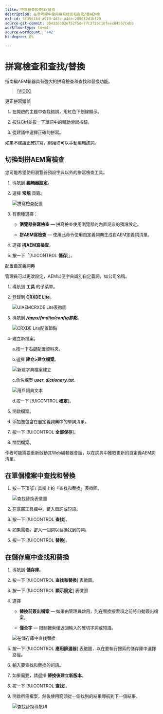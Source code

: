 ```yaml
---
title: 拼寫檢查和查找/替換
description: 在參考線中使用拼寫檢查和查找/替AEM換
exl-id: 5f39618d-a919-4d3c-a4de-2896f2d1bf20
source-git-commit: 0b4326b02ef52f5de77c3f26c18feec84567cebb
workflow-type: tm+mt
source-wordcount: '442'
ht-degree: 0%

---
```


# 拼寫檢查和查找/替換

指南編AEM輯器具有強大的拼寫檢查和查找和替換功能。

>[!VIDEO](https://video.tv.adobe.com/v/342768)

更正拼寫錯誤

1. 在開啟的主題中查找錯誤，用紅色下划線顯示。

2. 按住Ctrl並按一下單詞中的輔助滑鼠按鈕。

3. 從建議中選擇正確的拼寫。

如果不建議正確拼寫，則始終可以手動編輯該詞。

## 切換到拼AEM寫檢查

您可能希望使用瀏覽器預設字典以外的拼寫檢查工具。

1. 導航到 **編輯器設定**。

2. 選擇 **常規** 頁籤。

   ![拼寫檢查配置](images/lesson-11/configure-dictionary.png)

3. 有兩種選擇：

   - **瀏覽器拼寫檢查**  — 拼寫檢查使用瀏覽器的內置詞典的預設設定。

   - **拼AEM寫檢查**  — 使用此命令使用自定義詞典生成自AEM定義詞清單。

4. 選擇 **拼AEM寫檢查**。

5. 按一下「[!UICONTROL **儲存**]」。

配置自定義詞典

管理員可以更改設定，AEM以便字典識別自定義詞，如公司名稱。

1. 導航到 **工具** 的子菜單。

2. 登錄到 **CRXDE Lite**。

   ![UIAEMCRXDE Lite表徵圖](images/lesson-11/crxde-lite.png)

3. 導航到 **_/apps/fmdita/config節點_**。

   ![CRXDE Lite配置節點](images/lesson-11/config-node.png)

4. 建立新檔案。

   a.按一下右鍵配置資料夾。

   b.選擇 **建立>建立檔案**。

   ![新建字典檔案建立](images/lesson-11/new-dictionary-file.png)

   c.命名檔案 _**user_dictionary.txt**_。

   ![用戶詞典文本](images/lesson-11/user-dictionary.png)

   d.按一下 [!UICONTROL **確定**]。

5. 開啟檔案。

6. 添加要包含在自定義詞典中的單詞清單。

7. 按一下 [!UICONTROL **全部保存**]。

8. 關閉檔案。

作者可能需要重新啟動其Web編輯器會話，以在詞典中獲取更新的自定義AEM詞清單。

## 在單個檔案中查找和替換

1. 按一下頂部工具欄上的「查找和替換」表徵圖。

   ![查找替換表徵圖](images/lesson-11/find-replace-icon.png)

2. 在底部工具欄中，鍵入單詞或短語。

3. 按一下 [!UICONTROL **查找**]。

4. 如果需要，鍵入一個詞以替換找到的詞。

5. 按一下 [!UICONTROL **替換**]。

## 在儲存庫中查找和替換

1. 導航到 **儲存庫**。

2. 按一下 [!UICONTROL **查找和替換**] 表徵圖。

3. 按一下 [!UICONTROL **顯示設定**] 表徵圖

4. 選擇

   - **替換前簽出檔案**  — 如果由管理員啟用，則在替換搜索項之前將自動簽出檔案。

   - **僅全字**  — 限制搜索僅返回輸入的確切字詞或短語。

   ![在儲存庫中查找替換](images/lesson-11/repository-find-replace.png)

5. 按一下 [!UICONTROL **應用篩選器**] 表徵圖，以在要執行搜索的儲存庫中選擇路徑。

6. 輸入要查找和替換的術語。

7. 如果需要，請選擇 **替換後建立新版本**。

8. 按一下 [!UICONTROL **查找**]。

9. 開啟所需檔案，然後使用箭頭從一個找到的結果導航到下一個結果。

   ![查找替換導航UI](images/lesson-11/find-replace-navigation.png)
